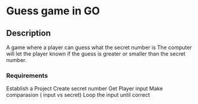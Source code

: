 # Guess game in GO

## Description

A game where a player can guess what the secret number is The computer will let the player known if the guess is greater or smaller than the secret number.

### Requirements

Establish a Project
Create secret number
Get Player input
Make comparasion ( input vs secret)
Loop the input until correct

